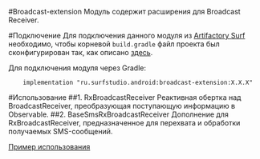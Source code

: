 #Broadcast-extension
Модуль содержит расширения для Broadcast Receiver.

#Подключение
Для подключения данного модуля из [Artifactory Surf](http://artifactory.surfstudio.ru) необходимо,
чтобы корневой `build.gradle` файл проекта был сконфигурирован так, как описано
[здесь](https://bitbucket.org/surfstudio/android-standard/overview).

Для подключения модуля через Gradle:
```
    implementation "ru.surfstudio.android:broadcast-extension:X.X.X"
```
#Использование
##1. RxBroadcastReceiver
Реактивная обертка над BroadcastReceiver, преобразующая поступающую информацию в Observable.
##2. BaseSmsRxBroadcastReceiver
Дополнение для RxBroadcastReceiver, предназначенное для перехвата и обработки получаемых SMS-сообщений.

[Пример использования](https://bitbucket.org/surfstudio/android-standard/src/snapshot-0.3.0/broadcast-extension-sample/)
